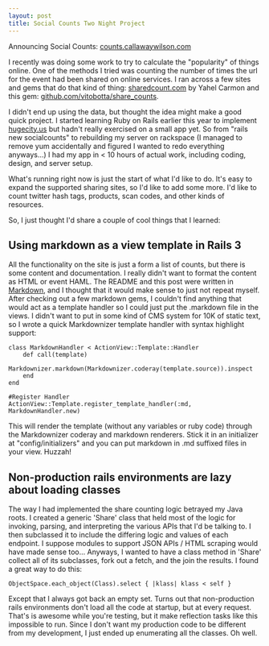 ```yaml
---
layout: post
title: Social Counts Two Night Project
---
```


Announcing Social Counts\: [counts.callawaywilson.com](http://counts.callawaywilson.com)

I recently was doing some work to try to calculate the "popularity" of things online.  One of the methods I tried was counting the number of times the url for the event had been shared on online services.  I ran across a few sites and gems that do that kind of thing: [sharedcount.com](http://sharedcount.com) by Yahel Carmon and this gem: [github.com/vitobotta/share_counts](https://github.com/vitobotta/share_counts).  

I didn't end up using the data, but thought the idea might make a good quick project.  I started learning Ruby on Rails earlier this year to implement [hugecity.us](http://hugecity.us) but hadn't really exercised on a small app yet.  So from "rails new socialcounts" to rebuilding my server on rackspace (I managed to remove yum accidentally and figured I wanted to redo everything anyways...) I had my app in < 10 hours of actual work, including coding, design, and server setup.

What's running right now is just the start of what I'd like to do.  It's easy to expand the supported sharing sites, so I'd like to add some more.  I'd like to count twitter hash tags, products, scan codes, and other kinds of resources.

So, I just thought I'd share a couple of cool things that I learned:

## Using markdown as a view template in Rails 3

All the functionality on the site is just a form a list of counts, but there is some content and documentation.  I really didn't want to format the content as HTML or event HAML.  The README and this post were written in [Markdown](http://daringfireball.net/projects/markdown/), and I thought that it would make sense to just not repeat myself.  After checking out a few markdown gems, I couldn't find anything that would act as a template handler so I could just put the .markdown file in the views.  I didn't want to put in some kind of CMS system for 10K of static text, so I wrote a quick Markdownizer template handler with syntax highlight support:

	class MarkdownHandler < ActionView::Template::Handler
		def call(template)
			Markdownizer.markdown(Markdownizer.coderay(template.source)).inspect
		end
	end
	
	#Register Handler
	ActionView::Template.register_template_handler(:md, MarkdownHandler.new)

This will render the template (without any variables or ruby code) through the Markdownizer coderay and markdown renderers.  Stick it in an initializer at "config/initializers" and you can put markdown in .md suffixed files in your view.  Huzzah!

## Non-production rails environments are lazy about loading classes

The way I had implemented the share counting logic betrayed my Java roots.  I created a generic 'Share' class that held most of the logic for invoking, parsing, and interpreting the various APIs that I'd be talking to.  I then subclassed it to include the differing logic and values of each endpoint.  I suppose modules to support JSON APIs / HTML scraping would have made sense too...  Anyways, I wanted to have a class method in 'Share' collect all of its subclasses, fork out a fetch, and the join the results.  I found a great way to do this:

	ObjectSpace.each_object(Class).select { |klass| klass < self }

Except that I always got back an empty set. Turns out that non-production rails environments don't load all the code at startup, but at every request.  That's is awesome while you're testing, but it make reflection tasks like this impossible to run.  Since I don't want my production code to be different from my development, I just ended up enumerating all the classes.  Oh well.
